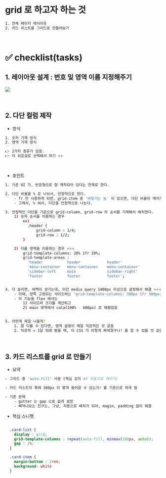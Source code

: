 




<br>

# grid 로 하고자 하는 것 

``` bash 
1. 전체 페이지 레이아웃 
2. 카드 리스트를 그리드로 만들어보기 
```


<br>


# ✅ checklist(tasks)

## 1. 레이아웃 설계 : 번호 및 영역 이름 지정해주기 

![](https://i.imgur.com/V5zlqBJ.png)



<br>

## 2. 다단 컬럼 제작 

- 방식 
``` bash 
1. 숫자 기재 방식 
2. 영역 기재 방식 

👉 2가지 종류가 있음.
👉 더 쉬운걸로 선택해서 하기 ⭐⭐ 

```

<br> 

- 포인트 
``` BASH 
1. 기존 UI 가, 반응형으로 잘 제작되어 있다는 전제로 한다. 

2. 다단 비율을 % 로 나눠서, 안정적으로 한다. 
	- fr 만 사용하게 되면, grid-item 중 '버팅기는 놈' 이 있으면, 다단 비율이 깨지게 된다. 
	- 그래서, % 써서, 다단을 안정적으로 나눈다. 

3. 안정적인 다단을 기준으로 grid-column, grid-row 의 순서를 기재해서 배치한다. 
	1) 숫자 순서를 이용하는 경우
		ex) 
		  .header {
		      grid-column : 1/4;
		      grid-row : 1/2;
		}

	2) 이름 영역을 이용하는 경우 ⭐⭐⭐ 
		grid-template-columns: 20% 1fr 20%;
		grid-template-areas : 
		  'header           header            header'
		  'menu-container   menu-container    menu-container'
		  'sidebar-left     main              sidebar-right'
		  'footer           footer            footer';


4. 더 늘리면, 여백이 생기는데, 이건 media query 1400px 이상으로 설정해서 해결 ⭐⭐⭐ 
	- 이때, 양쪽 고정되는 사이드바는 'grid-template-columns: 300px 1fr 300px;' 이렇게 설정 ⭐⭐⭐ 
	- 이 기능을 flex 에서는 
		1) 사이드바 크기를 계산하고 
		2) main 영역에서 cala(100% - 600px) 로 해줬었음 

	
5. 어떤게 제일 나을까? 
	1. 잘 다룰 수 있다면, 영역 설정이 제일 직관적인 것 같음 
	2. 직관적 = 1달 뒤에 봤을 때, 이 CSS 가 이렇게 짜여졌구나! 를 알 수 있을 것 같음 ⭐⭐⭐⭐⭐ 


```

<br>

## 3. 카드 리스트를 grid 로 만들기 

- 요약 
``` bash 
- 그리드 중 'auto-fill' 사용 (핵심 강의 #3 자동으로 채우기)

- 카드 리스트의 폭에 300px 이 몇개 들어갈 수 있는가! 를 기준으로 하게 됨 

- 기존 문제 
	- gutter 는 gap 으로 쉽게 설정 
	- 삐져나오는 친구는, 그냥, 자동으로 배치가 되어, magin, padding 없이 해결 
```


- 핵심 스니펫 
``` css 

  .card-list {
    display : grid;
    grid-template-columns : repeat(auto-fill, minmax(200px, auto));
    gap : 2%;
  }

  .card-item {
    margin-bottom : 2rem;
    background: white
  }

```






